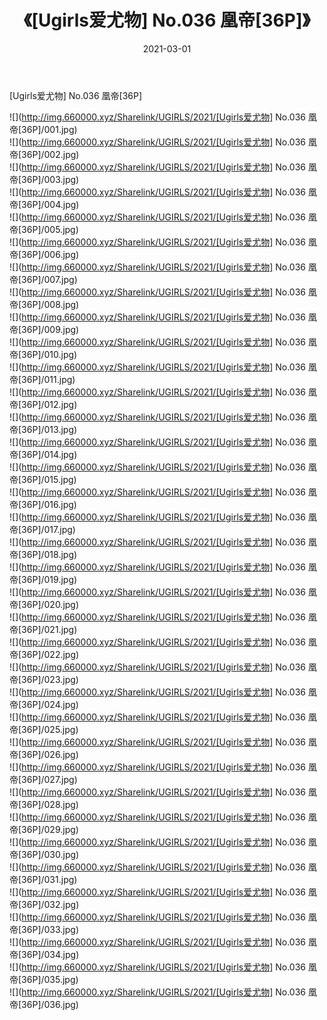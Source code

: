 ﻿---
layout: post
title:  《[Ugirls爱尤物] No.036 凰帝[36P]》
date:   2021-03-01
img: http://img.660000.xyz/Sharelink/UGIRLS/2021/[Ugirls爱尤物] No.036 凰帝[36P]/000.jpg
categories: [美女, 清纯, 唯美]
---

[Ugirls爱尤物] No.036 凰帝[36P]

  ![](http://img.660000.xyz/Sharelink/UGIRLS/2021/[Ugirls爱尤物] No.036 凰帝[36P]/001.jpg) <br> ![](http://img.660000.xyz/Sharelink/UGIRLS/2021/[Ugirls爱尤物] No.036 凰帝[36P]/002.jpg) <br> ![](http://img.660000.xyz/Sharelink/UGIRLS/2021/[Ugirls爱尤物] No.036 凰帝[36P]/003.jpg) <br> ![](http://img.660000.xyz/Sharelink/UGIRLS/2021/[Ugirls爱尤物] No.036 凰帝[36P]/004.jpg) <br> ![](http://img.660000.xyz/Sharelink/UGIRLS/2021/[Ugirls爱尤物] No.036 凰帝[36P]/005.jpg) <br> ![](http://img.660000.xyz/Sharelink/UGIRLS/2021/[Ugirls爱尤物] No.036 凰帝[36P]/006.jpg) <br> ![](http://img.660000.xyz/Sharelink/UGIRLS/2021/[Ugirls爱尤物] No.036 凰帝[36P]/007.jpg) <br> ![](http://img.660000.xyz/Sharelink/UGIRLS/2021/[Ugirls爱尤物] No.036 凰帝[36P]/008.jpg) <br> ![](http://img.660000.xyz/Sharelink/UGIRLS/2021/[Ugirls爱尤物] No.036 凰帝[36P]/009.jpg) <br> ![](http://img.660000.xyz/Sharelink/UGIRLS/2021/[Ugirls爱尤物] No.036 凰帝[36P]/010.jpg) <br> ![](http://img.660000.xyz/Sharelink/UGIRLS/2021/[Ugirls爱尤物] No.036 凰帝[36P]/011.jpg) <br> ![](http://img.660000.xyz/Sharelink/UGIRLS/2021/[Ugirls爱尤物] No.036 凰帝[36P]/012.jpg) <br> ![](http://img.660000.xyz/Sharelink/UGIRLS/2021/[Ugirls爱尤物] No.036 凰帝[36P]/013.jpg) <br> ![](http://img.660000.xyz/Sharelink/UGIRLS/2021/[Ugirls爱尤物] No.036 凰帝[36P]/014.jpg) <br> ![](http://img.660000.xyz/Sharelink/UGIRLS/2021/[Ugirls爱尤物] No.036 凰帝[36P]/015.jpg) <br> ![](http://img.660000.xyz/Sharelink/UGIRLS/2021/[Ugirls爱尤物] No.036 凰帝[36P]/016.jpg) <br> ![](http://img.660000.xyz/Sharelink/UGIRLS/2021/[Ugirls爱尤物] No.036 凰帝[36P]/017.jpg) <br> ![](http://img.660000.xyz/Sharelink/UGIRLS/2021/[Ugirls爱尤物] No.036 凰帝[36P]/018.jpg) <br> ![](http://img.660000.xyz/Sharelink/UGIRLS/2021/[Ugirls爱尤物] No.036 凰帝[36P]/019.jpg) <br> ![](http://img.660000.xyz/Sharelink/UGIRLS/2021/[Ugirls爱尤物] No.036 凰帝[36P]/020.jpg) <br> ![](http://img.660000.xyz/Sharelink/UGIRLS/2021/[Ugirls爱尤物] No.036 凰帝[36P]/021.jpg) <br> ![](http://img.660000.xyz/Sharelink/UGIRLS/2021/[Ugirls爱尤物] No.036 凰帝[36P]/022.jpg) <br> ![](http://img.660000.xyz/Sharelink/UGIRLS/2021/[Ugirls爱尤物] No.036 凰帝[36P]/023.jpg) <br> ![](http://img.660000.xyz/Sharelink/UGIRLS/2021/[Ugirls爱尤物] No.036 凰帝[36P]/024.jpg) <br> ![](http://img.660000.xyz/Sharelink/UGIRLS/2021/[Ugirls爱尤物] No.036 凰帝[36P]/025.jpg) <br> ![](http://img.660000.xyz/Sharelink/UGIRLS/2021/[Ugirls爱尤物] No.036 凰帝[36P]/026.jpg) <br> ![](http://img.660000.xyz/Sharelink/UGIRLS/2021/[Ugirls爱尤物] No.036 凰帝[36P]/027.jpg) <br> ![](http://img.660000.xyz/Sharelink/UGIRLS/2021/[Ugirls爱尤物] No.036 凰帝[36P]/028.jpg) <br> ![](http://img.660000.xyz/Sharelink/UGIRLS/2021/[Ugirls爱尤物] No.036 凰帝[36P]/029.jpg) <br> ![](http://img.660000.xyz/Sharelink/UGIRLS/2021/[Ugirls爱尤物] No.036 凰帝[36P]/030.jpg) <br> ![](http://img.660000.xyz/Sharelink/UGIRLS/2021/[Ugirls爱尤物] No.036 凰帝[36P]/031.jpg) <br> ![](http://img.660000.xyz/Sharelink/UGIRLS/2021/[Ugirls爱尤物] No.036 凰帝[36P]/032.jpg) <br> ![](http://img.660000.xyz/Sharelink/UGIRLS/2021/[Ugirls爱尤物] No.036 凰帝[36P]/033.jpg) <br> ![](http://img.660000.xyz/Sharelink/UGIRLS/2021/[Ugirls爱尤物] No.036 凰帝[36P]/034.jpg) <br> ![](http://img.660000.xyz/Sharelink/UGIRLS/2021/[Ugirls爱尤物] No.036 凰帝[36P]/035.jpg) <br> ![](http://img.660000.xyz/Sharelink/UGIRLS/2021/[Ugirls爱尤物] No.036 凰帝[36P]/036.jpg) <br>